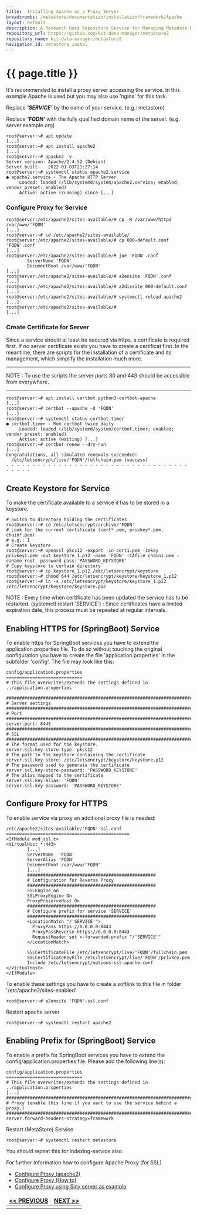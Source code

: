 ```yaml
---
title:  Installing Apache as a Proxy Server
breadcrumbs: /metastore/documentation/installation/framework/Apache
layout: default
description: A Research Data Repository Service for Managing Metadata Documents based on JSON or XML.
repository_url: https://github.com/kit-data-manager/metastore2
repository_name: kit-data-manager/metastore2
navigation_id: metastore_instal
---
```


# {{ page.title }} 
It's recommended to install a proxy server accessing the service.
In this example Apache is used but you may also use 'nginx' for this task.

Replace ***'SERVICE'*** by the name of your service. (e.g.: metastore)

Replace ***'FQDN'*** with the fully qualified domain name of the server. (e.g. server.example.org)
```
root@server:~# apt update
[...]
root@server:~# apt install apache2
[...]
root@server:~# apache2 -v
Server version: Apache/2.4.52 (Debian)
Server built:   2022-01-03T21:27:14
root@server:~# systemctl status apache2.service
● apache2.service - The Apache HTTP Server
     Loaded: loaded (/lib/systemd/system/apache2.service; enabled; vendor preset: enabled)
     Active: active (running) since [...]
```

### Configure Proxy for Service
```
root@server:/etc/apache2/sites-available/# cp -R /var/www/httpd /var/www/'FQDN'
[...]
root@server:~# cd /etc/apache2/sites-available/
root@server:/etc/apache2/sites-available/# cp 000-default.conf  'FQDN'.conf
[...]
root@server:/etc/apache2/sites-available/# joe 'FQDN'.conf
        ServerName 'FQDN'
        DocumentRoot /var/www/'FQDN'
[...]
root@server:/etc/apache2/sites-available/# a2ensite 'FQDN'.conf
[...]
root@server:/etc/apache2/sites-available/# a2dissite 000-default.conf
[...]
root@server:/etc/apache2/sites-available/# systemctl reload apache2
[...]
root@server:/etc/apache2/sites-available/# 
[...]
```
### Create Certificate for Server
Since a service should at least be secured via https, a certificate is required first.
If no server certificate exists you have to create a certificat first.
In the meantime, there are scripts for the installation of a certificate and its management, 
which simplify the installation much more.

--- 
NOTE
: To use the scripts the server ports 80 and 443 should be accessible from everywhere.

--- 
```
root@server:~# apt install certbot python3-certbot-apache
[...]
root@server:~# certbot --apache -d 'FQDN'
[...]
root@server:~# systemctl status certbot.timer
● certbot.timer - Run certbot twice daily
     Loaded: loaded (/lib/systemd/system/certbot.timer; enabled; vendor preset: enabled)
     Active: active (waiting) [...]
root@server:~# certbot renew --dry-run
[...]
Congratulations, all simulated renewals succeeded: 
  /etc/letsencrypt/live/'FQDN'/fullchain.pem (success)
- - - - - - - - - - - - - - - - - - - - - - - - - - - - - - - - - - - - - - - -
```
## Create Keystore for Service
To make the certificate available to a service it has to be stored in a keystore.
```
# Switch to directory holding the certificates
root@server:~# cd /etc/letsencrypt/archive/'FQDN'
# Look for the current certificate (cert*.pem, privkey*.pem, chain*.pem)
# e.g.: 1
# Create keystore
root@server:~# openssl pkcs12 -export -in cert1.pem -inkey privkey1.pem -out keystore_1.p12 -name 'FQDN' -CAfile chain1.pem -caname root -password pass:'PASSWORD_KEYSTORE'
# Copy keystore to certain directory
root@server:~# cp keystore_1.p12 /etc/letsencrypt/keystore
root@server:~# chmod 644 /etc/letsencrypt/keystore/keystore_1.p12
root@server:~# ln -s /etc/letsencrypt/keystore/keystore_1.p12 /etc/letsencrypt/keystore/keystore.p12
```
NOTE
: Every time when certificate has been updated the service has to be restarted. (systemctl restart 'SERVICE')
: Since certificates have a limited expiration date, this process must be repeated at regular intervals.

## Enabling HTTPS for (SpringBoot) Service
To enable https for SpringBoot services you have to extend the application.properties file.
To do so without touching the original configuration you have to create the file 'application.properties'
in the subfolder 'config'. The file may look like this:
```
config/application.properties
=============================
# This file overwrites/extends the settings defined in ../application.properties

###############################################################################
# Server settings
###############################################################################
# Port
###############################################################################
server.port: 8443
###############################################################################
# SSL
###############################################################################
# The format used for the keystore.
server.ssl.key-store-type: pkcs12
# The path to the keystore containing the certificate
server.ssl.key-store: /etc/letsencrypt/keystore/keystore.p12
# The password used to generate the certificate
server.ssl.key-store-password: 'PASSWORD_KEYSTORE'
# The alias mapped to the certificate
server.ssl.key-alias: 'FQDN'
server.ssl.key-password: 'PASSWORD_KEYSTORE'
```

## Configure Proxy for HTTPS
To enable service via proxy an additional proxy file is needed:
```
/etc/apache2/sites-available/'FQDN'-ssl.conf
===============================================
<IfModule mod_ssl.c>
<VirtualHost *:443>
        [...]
        ServerName  'FQDN'
        ServerAlias 'FQDN'
        DocumentRoot /var/www/'FQDN'
        [...]
        #################################################
        # Configuration for Reverse Proxy
        #################################################
        SSLEngine on
        SSLProxyEngine On
        ProxyPreserveHost On
        #################################################
        # Configure prefix for service 'SERVICE'
        #################################################
        <LocationMatch "/'SERVICE'">
          ProxyPass https://0.0.0.0:8443
          ProxyPassReverse https://0.0.0.0:8443
          RequestHeader set x-forwarded-prefix "/'SERVICE'"
        </LocationMatch>

        SSLCertificateFile /etc/letsencrypt/live/'FQDN'/fullchain.pem
        SSLCertificateKeyFile /etc/letsencrypt/live/'FQDN'/privkey.pem
        Include /etc/letsencrypt/options-ssl-apache.conf
</VirtualHost>
</IfModule>
```
To enable these settings you have to create a softlink to this file in
folder '/etc/apache2/sites-enabled'
```
root@server:~# a2ensite 'FQDN'-ssl.conf
```
Restart apache server
```
root@server:~# systemctl restart apache2
```
## Enabling Prefix for (SpringBoot) Service
To enable a prefix for SpringBoot services you have to extend the config/application.properties file.
Please add the following line(s):
```
config/application.properties
=============================
# This file overwrites/extends the settings defined in ../application.properties
[...]
###############################################################################
# Proxy (enable this line if you want to use the service behind a proxy.)
###############################################################################
server.forward-headers-strategy=framework
```
Restart (MetaStore) Service
```
root@server:~# systemctl restart metastore
```
You should repeat this for indexing-service also. 

For further Information how to configure Apache Proxy (for SSL)
- [Configure Proxy (apache2)](https://httpd.apache.org/docs/2.4/howto/reverse_proxy.html)
- [Configure Proxy (How to)](https://www.middlewareinventory.com/blog/apache-reverse-proxy-what-how-to-configure-setup-reverse-proxy/)
- [Configure Proxy using Siny server as example](https://www.r-bloggers.com/2015/12/shiny-https-securing-shiny-open-source-with-ssl/)




<style>
td, th {
   border: none!important;
}
</style>
| [<< PREVIOUS](setup-systemd.html) |[NEXT >>](setup-frontend.html)|
|:----|----:|
| | |
